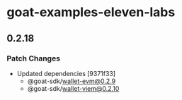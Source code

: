 # goat-examples-eleven-labs

## 0.2.18

### Patch Changes

- Updated dependencies [9371f33]
  - @goat-sdk/wallet-evm@0.2.9
  - @goat-sdk/wallet-viem@0.2.10
